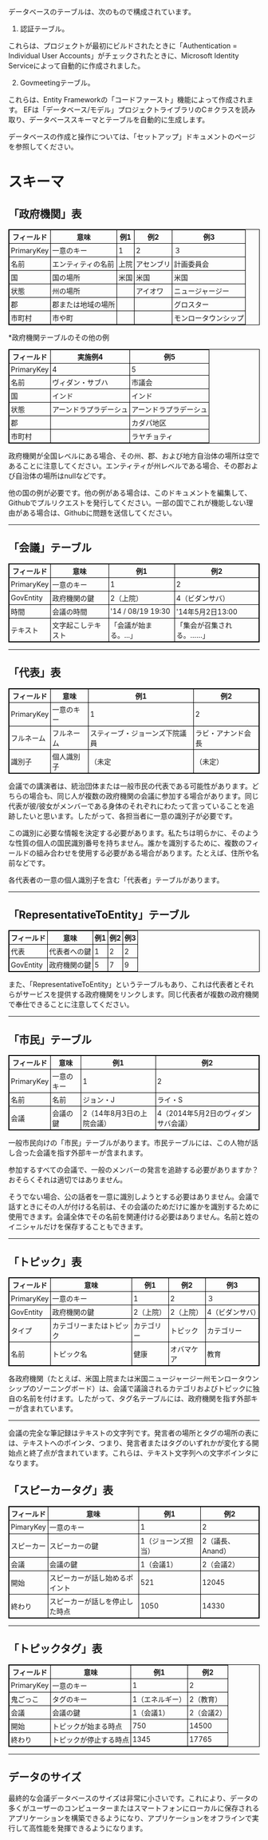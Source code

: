 <!-- Do not edit this file. It was translated by Google. -->
<style>
  table {
  font-size: 100%;
}

table, th, td {
  border: 1px solid black;
  border-collapse: collapse;
  font-weight: normal;
}
th, td {
  padding: 3px;
}
th {
  text-align: left;
}
th {
  text-align: center;
  font-weight: bold;
}
</style>
<p>データベースのテーブルは、次のもので構成されています。 </p>
<ol>
<li>認証テーブル。 </li></ol>
<p>これらは、プロジェクトが最初にビルドされたときに「Authentication = Individual User Accounts」がチェックされたときに、Microsoft Identity Serviceによって自動的に作成されました。 </p>
<ol start="2">
<li> Govmeetingテーブル。 </li></ol>
<p>これらは、Entity Frameworkの「コードファースト」機能によって作成されます。 EFは「データベース/モデル」プロジェクトライブラリのC＃クラスを読み取り、データベーススキーマとテーブルを自動的に生成します。 </p>

<p>データベースの作成と操作については、「セットアップ」ドキュメントのページを参照してください。 </p>
<h1>スキーマ</h1><h2> 「政府機関」表</h2>
<table><tr><th>フィールド</th><th>意味</th><th>例1 </th><th>例2 </th><th>例3 </th></tr>
<tr><td> PrimaryKey </td><td>一意のキー</td><td> 1 </td><td> 2 </td><td> ３ </td></tr>
<tr><td>名前</td><td>エンティティの名前</td><td>上院</td><td>アセンブリ</td><td>計画委員会</td></tr>
<tr><td>国</td><td>国の場所</td><td>米国</td><td>米国</td><td>米国</td></tr>
<tr><td>状態</td><td>州の場所</td><td></td><td>アイオワ</td><td>ニュージャージー</td></tr>
<tr><td>郡</td><td>郡または地域の場所</td><td></td><td></td><td>グロスター</td></tr>
<tr><td>市町村</td><td>市や町</td><td></td><td></td><td>モンロータウンシップ</td></tr>
</table>

<p> *政府機関テーブルのその他の例</p>

<table><tr><th>フィールド</th><th>実施例4 </th><th>例5 </th></tr>
<tr><td> PrimaryKey </td><td> 4 </td><td> 5 </td></tr>
<tr><td>名前</td><td>ヴィダン・サブハ</td><td>市議会</td></tr>
<tr><td>国</td><td>インド</td><td>インド</td></tr>
<tr><td>状態</td><td>アーンドラプラデーシュ</td><td>アーンドラプラデーシュ</td></tr>
<tr><td>郡</td><td></td><td>カダパ地区</td></tr>
<tr><td>市町村</td><td></td><td>ラヤチョティ</td></tr>
</table>

<p>政府機関が全国レベルにある場合、その州、郡、および地方自治体の場所は空であることに注意してください。エンティティが州レベルである場合、その郡および自治体の場所はnullなどです。 </p>

<p>他の国の例が必要です。他の例がある場合は、このドキュメントを編集して、Githubでプルリクエストを発行してください。一部の国でこれが機能しない理由がある場合は、Githubに問題を送信してください。 </p>
<hr /><h2> 「会議」テーブル</h2>
<table><tr><th>フィールド</th><th>意味</th><th>例1 </th><th>例2 </th></tr>
<tr><td> PrimaryKey </td><td>一意のキー</td><td> 1 </td><td> 2 </td></tr>
<tr><td> GovEntity </td><td>政府機関の鍵</td><td> 2（上院） </td><td> 4（ビダンサバ） </td></tr>
<tr><td>時間</td><td>会議の時間</td><td> &#39;14 / 08/19 19:30 </td><td> &#39;14年5月2日13:00 </td></tr>
<tr><td>テキスト</td><td>文字起こしテキスト</td><td> 「会議が始まる。...」 </td><td> 「集会が召集される。……」 </td></tr>
</table>
<hr /><h2> 「代表」表</h2>
<table><tr><th>フィールド</th><th>意味</th><th>例1 </th><th>例2 </th></tr>
<tr><td> PrimaryKey </td><td>一意のキー</td><td> 1 </td><td> 2 </td></tr>
<tr><td>フルネーム</td><td>フルネーム</td><td>スティーブ・ジョーンズ下院議員</td><td>ラビ・アナンド会長</td></tr>
<tr><td>識別子</td><td>個人識別子</td><td> （未定</td><td> （未定） </td></tr>
</table>

<p>会議での講演者は、統治団体または一般市民の代表である可能性があります。どちらの場合も、同じ人が複数の政府機関の会議に参加する場合があります。同じ代表が彼/彼女がメンバーである身体のそれぞれにわたって言っていることを追跡したいと思います。したがって、各担当者に一意の識別子が必要です。 </p>

<p>この識別に必要な情報を決定する必要があります。私たちは明らかに、そのような性質の個人の国民識別番号を持ちません。誰かを識別するために、複数のフィールドの組み合わせを使用する必要がある場合があります。たとえば、住所や名前などです。 </p>

<p>各代表者の一意の個人識別子を含む「代表者」テーブルがあります。 </p>
<hr /><h2> 「RepresentativeToEntity」テーブル</h2>
<table><tr><th>フィールド</th><th>意味</th><th>例1 </th><th>例2 </th><th>例3 </th></tr>
<tr><td>代表</td><td>代表者への鍵</td><td> 1 </td><td> 2 </td><td> 2 </td></tr>
<tr><td> GovEntity </td><td>政府機関の鍵</td><td> 5 </td><td> 7 </td><td> 9 </td></tr>
</table>

<p>また、「RepresentativeToEntity」というテーブルもあり、これは代表者とそれらがサービスを提供する政府機関をリンクします。同じ代表者が複数の政府機関で奉仕できることに注意してください。 </p>
<hr /><h2> 「市民」テーブル</h2>
<table><tr><th>フィールド</th><th>意味</th><th>例1 </th><th>例2 </th></tr>
<tr><td> PrimaryKey </td><td>一意のキー</td><td> 1 </td><td> 2 </td></tr>
<tr><td>名前</td><td>名前</td><td>ジョン・J </td><td>ライ・S </td></tr>
<tr><td>会議</td><td>会議の鍵</td><td> 2（14年8月3日の上院会議） </td><td> 4（2014年5月2日のヴィダンサバ会議） </td></tr>
</table>

<p>一般市民向けの「市民」テーブルがあります。市民テーブルには、この人物が話し合った会議を指す外部キーが含まれます。 </p>

<p>参加するすべての会議で、一般のメンバーの発言を追跡する必要がありますか？おそらくそれは適切ではありません。 </p>

<p>そうでない場合、公の話者を一意に識別しようとする必要はありません。会議で話すときにその人が付ける名前は、その会議のためだけに誰かを識別するために使用できます。会議全体でその名前を関連付ける必要はありません。名前と姓のイニシャルだけを保存することもできます。 </p>
<hr /><h2> 「トピック」表</h2>
<table><tr><th>フィールド</th><th>意味</th><th>例1 </th><th>例2 </th><th>例3 </th></tr>
<tr><td> PrimaryKey </td><td>一意のキー</td><td> 1 </td><td> 2 </td><td> ３ </td></tr>
<tr><td> GovEntity </td><td>政府機関の鍵</td><td> 2（上院） </td><td> 2（上院） </td><td> 4（ビダンサバ） </td></tr>
<tr><td>タイプ</td><td>カテゴリーまたはトピック</td><td>カテゴリー</td><td>トピック</td><td>カテゴリー</td></tr>
<tr><td>名前</td><td>トピック名</td><td>健康</td><td>オバマケア</td><td>教育</td></tr>
</table>

<p>各政府機関（たとえば、米国上院または米国ニュージャージー州モンロータウンシップのゾーニングボード）は、会議で議論されるカテゴリおよびトピックに独自の名前を付けます。したがって、タグ名テーブルには、政府機関を指す外部キーが含まれています。 </p>
<hr />
<p>会議の完全な筆記録はテキストの文字列です。発言者の場所とタグの場所の表には、テキストへのポインタ、つまり、発言者またはタグのいずれかが変化する開始点と終了点が含まれています。これらは、テキスト文字列への文字ポインタになります。 </p>
<h2> 「スピーカータグ」表</h2>
<table><tr><th>フィールド</th><th>意味</th><th>例1 </th><th>例2 </th></tr>
<tr><td> PimaryKey </td><td>一意のキー</td><td> 1 </td><td> 2 </td></tr>
<tr><td>スピーカー</td><td>スピーカーの鍵</td><td> 1（ジョーンズ担当） </td><td> 2（議長、Anand） </td></tr>
<tr><td>会議</td><td>会議の鍵</td><td> 1（会議1） </td><td> 2（会議2） </td></tr>
<tr><td>開始</td><td>スピーカーが話し始めるポイント</td><td> 521 </td><td> 12045 </td></tr>
<tr><td>終わり</td><td>スピーカーが話しを停止した時点</td><td> 1050 </td><td> 14330 </td></tr>
</table>
<hr /><h2> 「トピックタグ」表</h2>
<table><tr><th>フィールド</th><th>意味</th><th>例1 </th><th>例2 </th></tr>
<tr><td> PrimaryKey </td><td>一意のキー</td><td> 1 </td><td> 2 </td></tr>
<tr><td>鬼ごっこ</td><td>タグのキー</td><td> 1（エネルギー） </td><td> 2（教育） </td></tr>
<tr><td>会議</td><td>会議の鍵</td><td> 1（会議1） </td><td> 2（会議2） </td></tr>
<tr><td>開始</td><td>トピックが始まる時点</td><td> 750 </td><td> 14500 </td></tr>
<tr><td>終わり</td><td>トピックが停止する時点</td><td> 1345 </td><td> 17765 </td></tr>
</table>
<hr /><h2>データのサイズ</h2>
<p>最終的な会議データベースのサイズは非常に小さいです。これにより、データの多くがユーザーのコンピューターまたはスマートフォンにローカルに保存されるアプリケーションを構築できるようになり、アプリケーションをオフラインで実行して高性能を発揮できるようになります。 </p>
